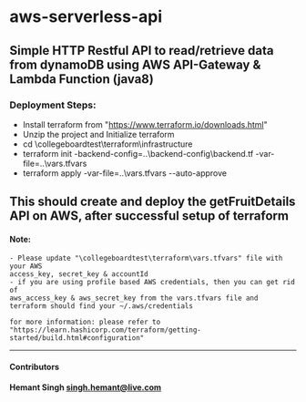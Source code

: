 # aws-serverless-api
Simple HTTP Restful API to read/retrieve data from dynamoDB using AWS API-Gateway &amp; Lambda Function (java8)
---
### Deployment Steps:

- Install terraform from "https://www.terraform.io/downloads.html"
- Unzip the project and Initialize terraform
- cd \collegeboardtest\terraform\infrastructure
- terraform init -backend-config=..\backend-config\backend.tf -var-file=..\vars.tfvars
- terraform apply -var-file=..\vars.tfvars --auto-approve

This should create and deploy the getFruitDetails API on AWS, after successful
setup of terraform
---
#### Note:
```
- Please update "\collegeboardtest\terraform\vars.tfvars" file with your AWS
access_key, secret_key & accountId
- if you are using profile based AWS credentials, then you can get rid of
aws_access_key & aws_secret_key from the vars.tfvars file and terraform should find your ~/.aws/credentials

for more information: please refer to "https://learn.hashicorp.com/terraform/getting-started/build.html#configuration"        
```
---
#### Contributors
**Hemant Singh <singh.hemant@live.com>**
